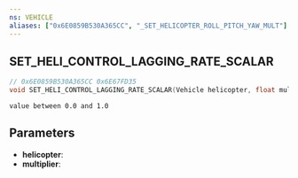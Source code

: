 ```yaml
---
ns: VEHICLE
aliases: ["0x6E0859B530A365CC", "_SET_HELICOPTER_ROLL_PITCH_YAW_MULT"]
---
```

## SET_HELI_CONTROL_LAGGING_RATE_SCALAR

```c
// 0x6E0859B530A365CC 0x6E67FD35
void SET_HELI_CONTROL_LAGGING_RATE_SCALAR(Vehicle helicopter, float multiplier);
```

```
value between 0.0 and 1.0  
```

## Parameters
* **helicopter**: 
* **multiplier**: 

